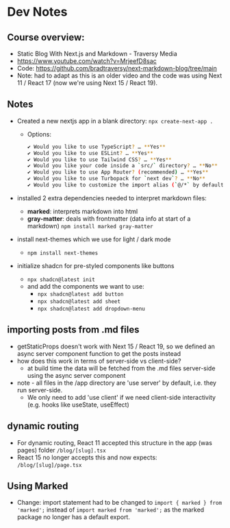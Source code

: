 # Dev Notes

## Course overview:
- Static Blog With Next.js and Markdown - Traversy Media
- https://www.youtube.com/watch?v=MrjeefD8sac
- Code: https://github.com/bradtraversy/next-markdown-blog/tree/main
- Note: had to adapt as this is an older video and the code was using Next 11 / React 17 (now we're using Next 15 / React 19).

## Notes
- Created a new nextjs app in a blank directory:
  `npx create-next-app .`
  - Options:
  
    ```bash
    ✔ Would you like to use TypeScript? … **Yes**
    ✔ Would you like to use ESLint? … **Yes**
    ✔ Would you like to use Tailwind CSS? … **Yes**
    ✔ Would you like your code inside a `src/` directory? … **No**
    ✔ Would you like to use App Router? (recommended) … **Yes**
    ✔ Would you like to use Turbopack for `next dev`? … **No**
    ✔ Would you like to customize the import alias (`@/*` by default)? … **No**
    ```

- installed 2 extra dependencies needed to interpret markdown files:
  - **marked**: interprets markdown into html
  - **gray-matter**: deals with frontmatter (data info at start of a markdown)
  `npm install marked gray-matter`

- install next-themes which we use for light / dark mode
  - `npm install next-themes`

- initialize shadcn for pre-styled components like buttons
  - `npx shadcn@latest init`
  - and add the components we want to use:
    - `npx shadcn@latest add button`
    - `npx shadcn@latest add sheet`
    - `npx shadcn@latest add dropdown-menu`

## importing posts from .md files
- getStaticProps doesn't work with Next 15 / React 19, so we defined an async server component function to get the posts instead
- how does this work in terms of server-side vs client-side?
  - at build time the data will be fetched from the .md files server-side using the async server component
- note - all files in the /app directory are 'use server' by default, i.e. they run server-side.
  - We only need to add 'use client' if we need client-side interactivity (e.g. hooks like useState, useEffect)

## dynamic routing
- For dynamic routing, React 11 accepted this structure in the app (was pages) folder `/blog/[slug].tsx`
- React 15 no longer accepts this and now expects:
`/blog/[slug]/page.tsx`

## Using Marked
- Change: import statement had to be changed to `import { marked } from 'marked';` instead of `import marked from 'marked';` as the marked package no longer has a default export.